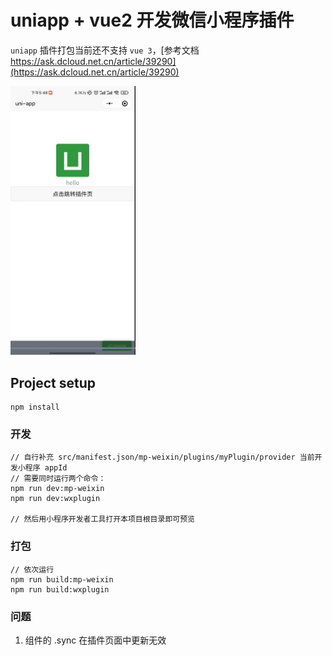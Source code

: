 # uniapp + vue2 开发微信小程序插件

`uniapp` 插件打包当前还不支持 `vue 3`，[参考文档 https://ask.dcloud.net.cn/article/39290](https://ask.dcloud.net.cn/article/39290)

<img src="./example/screenshot/plugin.jpg" width="200px">

## Project setup
```
npm install
```

### 开发
```
// 自行补充 src/manifest.json/mp-weixin/plugins/myPlugin/provider 当前开发小程序 appId
// 需要同时运行两个命令：
npm run dev:mp-weixin
npm run dev:wxplugin

// 然后用小程序开发者工具打开本项目根目录即可预览
```

### 打包
```
// 依次运行
npm run build:mp-weixin
npm run build:wxplugin
```

### 问题

1. 组件的 .sync 在插件页面中更新无效
